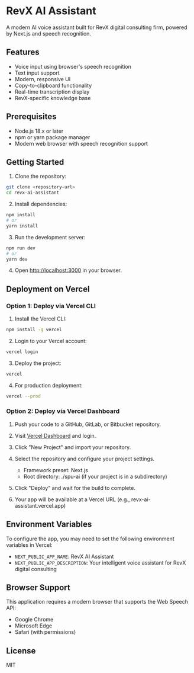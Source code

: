 # RevX AI Assistant

A modern AI voice assistant built for RevX digital consulting firm, powered by Next.js and speech recognition.

## Features

- Voice input using browser's speech recognition
- Text input support
- Modern, responsive UI
- Copy-to-clipboard functionality
- Real-time transcription display
- RevX-specific knowledge base

## Prerequisites

- Node.js 18.x or later
- npm or yarn package manager
- Modern web browser with speech recognition support

## Getting Started

1. Clone the repository:
```bash
git clone <repository-url>
cd revx-ai-assistant
```

2. Install dependencies:
```bash
npm install
# or
yarn install
```

3. Run the development server:
```bash
npm run dev
# or
yarn dev
```

4. Open [http://localhost:3000](http://localhost:3000) in your browser.

## Deployment on Vercel

### Option 1: Deploy via Vercel CLI

1. Install the Vercel CLI:
```bash
npm install -g vercel
```

2. Login to your Vercel account:
```bash
vercel login
```

3. Deploy the project:
```bash
vercel
```

4. For production deployment:
```bash
vercel --prod
```

### Option 2: Deploy via Vercel Dashboard

1. Push your code to a GitHub, GitLab, or Bitbucket repository.

2. Visit [Vercel Dashboard](https://vercel.com/dashboard) and login.

3. Click "New Project" and import your repository.

4. Select the repository and configure your project settings.
   - Framework preset: Next.js
   - Root directory: ./spu-ai (if your project is in a subdirectory)

5. Click "Deploy" and wait for the build to complete.

6. Your app will be available at a Vercel URL (e.g., revx-ai-assistant.vercel.app)

## Environment Variables

To configure the app, you may need to set the following environment variables in Vercel:

- `NEXT_PUBLIC_APP_NAME`: RevX AI Assistant
- `NEXT_PUBLIC_APP_DESCRIPTION`: Your intelligent voice assistant for RevX digital consulting

## Browser Support

This application requires a modern browser that supports the Web Speech API:
- Google Chrome
- Microsoft Edge
- Safari (with permissions)

## License

MIT
